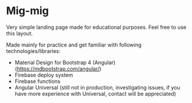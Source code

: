 # Mig-mig

Very simple landing page made for educational purposes. Feel free to use this layout.

Made mainly for practice and get familiar with following technologies/libraries:
- Material Design for Bootstrap 4 (Angular) (https://mdbootstrap.com/angular/)
- Firebase deploy system
- Firebase functions
- Angular Universal (still not in production, investigating issues, if you have more experience with Universal, contact will be appreciated)
